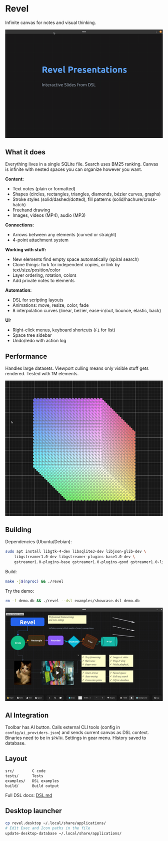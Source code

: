 # Revel

Infinite canvas for notes and visual thinking.

![Revel Presentation](examples/revel_recording.gif)

## What it does

Everything lives in a single SQLite file. Search uses BM25 ranking. Canvas is infinite with nested spaces you can organize however you want.

**Content:**
- Text notes (plain or formatted)
- Shapes (circles, rectangles, triangles, diamonds, bézier curves, graphs)
- Stroke styles (solid/dashed/dotted), fill patterns (solid/hachure/cross-hatch)
- Freehand drawing
- Images, videos (MP4), audio (MP3)

**Connections:**
- Arrows between any elements (curved or straight)
- 4-point attachment system

**Working with stuff:**
- New elements find empty space automatically (spiral search)
- Clone things: fork for independent copies, or link by text/size/position/color
- Layer ordering, rotation, colors
- Add private notes to elements

**Automation:**
- DSL for scripting layouts
- Animations: move, resize, color, fade
- 8 interpolation curves (linear, bezier, ease-in/out, bounce, elastic, back)

**UI:**
- Right-click menus, keyboard shortcuts (`F1` for list)
- Space tree sidebar
- Undo/redo with action log

## Performance

Handles large datasets. Viewport culling means only visible stuff gets rendered. Tested with 1M elements.

![10,000 elements](examples/media/10_000.jpg)

## Building

Dependencies (Ubuntu/Debian):
```bash
sudo apt install libgtk-4-dev libsqlite3-dev libjson-glib-dev \
    libgstreamer1.0-dev libgstreamer-plugins-base1.0-dev \
    gstreamer1.0-plugins-base gstreamer1.0-plugins-good gstreamer1.0-libav
```

Build:
```bash
make -j$(nproc) && ./revel
```

Try the demo:
```bash
rm -f demo.db && ./revel --dsl examples/showcase.dsl demo.db
```

![Demo](examples/media/demo.jpg)

## AI Integration

Toolbar has AI button. Calls external CLI tools (config in `config/ai_providers.json`) and sends current canvas as DSL context. Binaries need to be in `$PATH`. Settings in gear menu. History saved to database.

## Layout

```
src/        C code
tests/      Tests
examples/   DSL examples
build/      Build output
```

Full DSL docs: [DSL.md](docs/DSL.md)

## Desktop launcher

```bash
cp revel.desktop ~/.local/share/applications/
# Edit Exec and Icon paths in the file
update-desktop-database ~/.local/share/applications/
```
